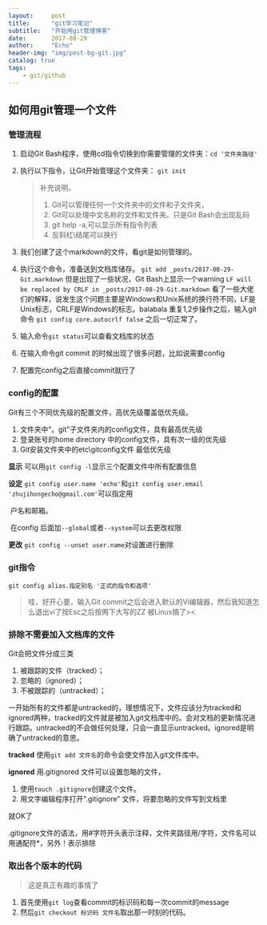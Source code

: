 ```yaml
---
layout:     post
title:      "git学习笔记"
subtitle:   "开始用git管理博客"
date:       2017-08-29
author:     "Echo"
header-img: "img/post-bg-git.jpg"
catalog: true
tags:
    - git/github
---
```


##  如何用git管理一个文件

### 管理流程

1. 启动Git Bash程序，使用cd指令切换到你需要管理的文件夹：`cd '文件夹路径'`

2. 执行以下指令，让Git开始管理这个文件夹：
   `git init`

   > 补充说明，
   >
   > 1. Git可以管理任何一个文件夹中的文件和子文件夹，
   > 2. Git可以处理中文名称的文件和文件夹。只是Git Bash会出现乱码
   > 3. git help -a,可以显示所有指令列表
   > 4. 反斜杠\结尾可以换行

3. 我们创建了这个markdown的文件，看git是如何管理的。

4. 执行这个命令，准备送到文档库储存。
   `git add _posts/2017-08-29-Git.markdown`
   但是出现了一些状况，Git Bash上显示一个warning
   `LF will be replaced by CRLF in _posts/2017-08-29-Git.markdown`
   看了一些大佬们的解释，说发生这个问题主要是Windows和Unix系统的换行符不同，LF是Unix标志，CRLF是Windows的标志。balabala
   重复1,2步操作之后，输入git命令
   `git config core.autocrlf false`
   之后一切正常了。

5. 输入命令`git status`可以查看文档库的状态

6. 在输入命令git commit 的时候出现了很多问题，比如说需要config

7. 配置完config之后直接commit就行了

### config的配置

Git有三个不同优先级的配置文件，高优先级覆盖低优先级。

1. 文件夹中“。git”子文件夹内的config文件，具有最高优先级
2. 登录账号的home directory 中的config文件，具有次一级的优先级
3. Git安装文件夹中的etc\gitconfig文件 最低优先级

**显示**           可以用`git config -l`显示三个配置文件中所有配置信息

**设定**               `git config user.name 'echo'`和`git config user.email 'zhujihongecho@gmail.com'`可以指定用                              

​                      户名和邮箱。

​                    在config 后面加`--global`或者`--system`可以去更改权限

**更改** `git config --unset user.name`对设置进行删除

### git指令

`git config alias.指定别名 '正式的指令和选项'`

> 哇，好开心要，输入Git commit之后会进入默认的Vi编辑器，然后我知道怎么退出vi了按Esc之后按两下大写的ZZ    被Linus搞了><

### 排除不需要加入文档库的文件   

Git会把文件分成三类

1. 被跟踪的文件（tracked）；
2. 忽略的（ignored）；
3. 不被跟踪的（untracked）；

一开始所有的文件都是untracked的，理想情况下，文件应该分为tracked和ignored两种，tracked的文件就是被加入git文档库中的。会对文档的更新情况进行跟踪。untracked的不会做任何处理，只会一直显示untracked。ignored是明确了untracked的意思。

**tracked**   使用`git add 文件名`的命令会使文件加入git文件库中。

**ignored**   用.gitignored 文件可以设置忽略的文件，

1.  使用`touch .gitignore`创建这个文件。
2.  用文字编辑程序打开".gitignore” 文件，将要忽略的文件写到文档里

就OK了

.gitignore文件的语法，用#字符开头表示注释，文件夹路径用/字符，文件名可以用通配符*，另外！表示排除

###   取出各个版本的代码

> 这是真正有趣的事情了

1. 首先使用`git log`查看commit的标识码和每一次commit的message
2. 然后`git checkout 标识码 文件名`取出那一时刻的代码。

